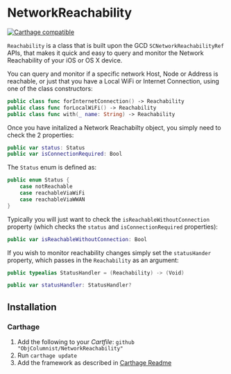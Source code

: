 # NetworkReachability

[![Carthage compatible](https://img.shields.io/badge/Carthage-compatible-4BC51D.svg?style=flat)](https://github.com/Carthage/Carthage)

`Reachability` is a class that is built upon the GCD `SCNetworkReachabilityRef` APIs, that makes it quick and easy to query and monitor the Network Reachability of your iOS or OS X device.

You can query and monitor if a specific network Host, Node or Address is reachable, or just that you have a Local WiFi or Internet Connection, using one of the class constructors:

```swift
public class func forInternetConnection() -> Reachability
public class func forLocalWiFi() -> Reachability
public class func with(_ name: String) -> Reachability
```

Once you have initalized a Network Reachabilty object, you simply need to check the 2 properties:

```swift
public var status: Status
public var isConnectionRequired: Bool 
```

The `Status` enum is defined as:

```swift
public enum Status {
    case notReachable
    case reachableViaWiFi
    case reachableViaWWAN
}
```

Typically you will just want to check the `isReachableWithoutConnection` property (which checks the `status` and `isConnectionRequired` properties):

```swift
public var isReachableWithoutConnection: Bool
```

If you wish to monitor reachability changes simply set the `statusHander` property, which passes in the `Reachability` as an argument:

```swift
public typealias StatusHandler = (Reachability) -> (Void)

public var statusHandler: StatusHandler?
```

## Installation

### Carthage

1. Add the following to your *Cartfile*:
  `github "ObjColumnist/NetworkReachability"`
2. Run `carthage update`
3. Add the framework as described in [Carthage Readme](https://github.com/Carthage/Carthage#adding-frameworks-to-an-application)

